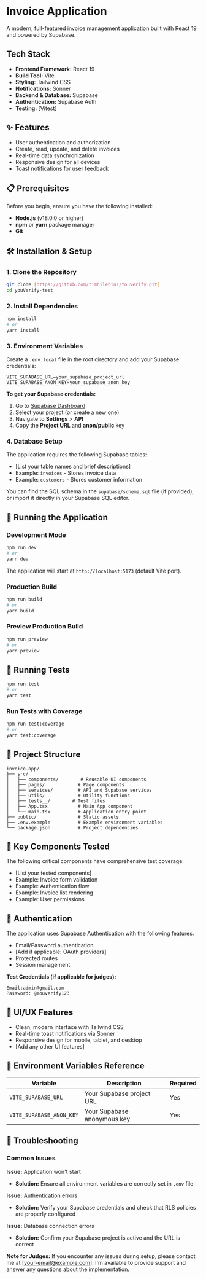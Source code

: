 # Invoice Application

A modern, full-featured invoice management application built with React 19 and powered by Supabase.

##  Tech Stack

- **Frontend Framework:** React 19
- **Build Tool:** Vite
- **Styling:** Tailwind CSS
- **Notifications:** Sonner
- **Backend & Database:** Supabase
- **Authentication:** Supabase Auth
- **Testing:** [Vitest]

## ✨ Features

- User authentication and authorization
- Create, read, update, and delete invoices
- Real-time data synchronization
- Responsive design for all devices
- Toast notifications for user feedback


## 📋 Prerequisites
Before you begin, ensure you have the following installed:

- **Node.js** (v18.0.0 or higher)
- **npm** or **yarn** package manager
- **Git**

## 🛠️ Installation & Setup

### 1. Clone the Repository

```bash
git clone [https://github.com/timhilehin1/YouVerify.git]
cd youVerify-test
```

### 2. Install Dependencies

```bash
npm install
# or
yarn install
```

### 3. Environment Variables

Create a `.env.local` file in the root directory and add your Supabase credentials:

```env
VITE_SUPABASE_URL=your_supabase_project_url
VITE_SUPABASE_ANON_KEY=your_supabase_anon_key
```

**To get your Supabase credentials:**

1. Go to [Supabase Dashboard](https://supabase.com/dashboard)
2. Select your project (or create a new one)
3. Navigate to **Settings** > **API**
4. Copy the **Project URL** and **anon/public** key

### 4. Database Setup

The application requires the following Supabase tables:

- [List your table names and brief descriptions]
- Example: `invoices` - Stores invoice data
- Example: `customers` - Stores customer information

You can find the SQL schema in the `supabase/schema.sql` file (if provided), or import it directly in your Supabase SQL editor.

## 🚀 Running the Application

### Development Mode

```bash
npm run dev
# or
yarn dev
```

The application will start at `http://localhost:5173` (default Vite port).

### Production Build

```bash
npm run build
# or
yarn build
```

### Preview Production Build

```bash
npm run preview
# or
yarn preview
```

## 🧪 Running Tests

```bash
npm run test
# or
yarn test
```

### Run Tests with Coverage

```bash
npm run test:coverage
# or
yarn test:coverage
```

## 📁 Project Structure

```
invoice-app/
├── src/
│   ├── components/        # Reusable UI components
│   ├── pages/            # Page components
│   ├── services/         # API and Supabase services
│   ├── utils/            # Utility functions
│   ├── tests__/        # Test files
│   ├── App.tsx           # Main App component
│   └── main.tsx          # Application entry point
├── public/               # Static assets
├── .env.example          # Example environment variables
└── package.json          # Project dependencies
```

## 🔑 Key Components Tested

The following critical components have comprehensive test coverage:

- [List your tested components]
- Example: Invoice form validation
- Example: Authentication flow
- Example: Invoice list rendering
- Example: User permissions

## 🔐 Authentication

The application uses Supabase Authentication with the following features:

- Email/Password authentication
- [Add if applicable: OAuth providers]
- Protected routes
- Session management

**Test Credentials (if applicable for judges):**

```
Email:admin@gmail.com
Password: @Youverify123
```

## 🎨 UI/UX Features

- Clean, modern interface with Tailwind CSS
- Real-time toast notifications via Sonner
- Responsive design for mobile, tablet, and desktop
- [Add any other UI features]

## 📝 Environment Variables Reference

| Variable | Description | Required |
|----------|-------------|----------|
| `VITE_SUPABASE_URL` | Your Supabase project URL | Yes |
| `VITE_SUPABASE_ANON_KEY` | Your Supabase anonymous key | Yes |

## 🐛 Troubleshooting

### Common Issues

**Issue:** Application won't start
- **Solution:** Ensure all environment variables are correctly set in `.env` file

**Issue:** Authentication errors
- **Solution:** Verify your Supabase credentials and check that RLS policies are properly configured

**Issue:** Database connection errors
- **Solution:** Confirm your Supabase project is active and the URL is correct



**Note for Judges:** If you encounter any issues during setup, please contact me at [your-email@example.com]. I'm available to provide support and answer any questions about the implementation.
